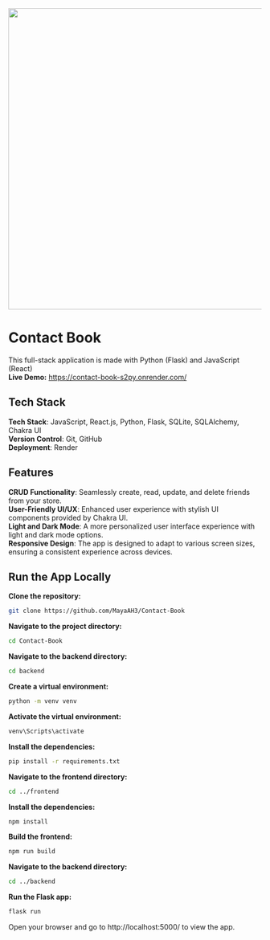 <div align="center">
  <img  width="auto" height="600"  src="https://i.imgur.com/muctOEy.png">
</div>


# Contact Book
This full-stack application is made with Python (Flask) and JavaScript (React) <br />
**Live Demo:** https://contact-book-s2py.onrender.com/

## Tech Stack
**Tech Stack**: JavaScript, React.js, Python, Flask, SQLite, SQLAlchemy, Chakra UI <br />
**Version Control**: Git, GitHub <br />
**Deployment**: Render <br />

## Features
**CRUD Functionality**: Seamlessly create, read, update, and delete friends from your store. <br />
**User-Friendly UI/UX**: Enhanced user experience with stylish UI components provided by Chakra UI. <br />
**Light and Dark Mode**: A more personalized user interface experience with light and dark mode options. <br />
**Responsive Design**: The app is designed to adapt to various screen sizes, ensuring a consistent experience across devices. <br />


## Run the App Locally
**Clone the repository:** <br />

```bash
git clone https://github.com/MayaAH3/Contact-Book
```

**Navigate to the project directory:** <br />

```bash
cd Contact-Book
```

**Navigate to the backend directory:** <br />

```bash
cd backend
```

**Create a virtual environment:**<br />

```bash
python -m venv venv
```

**Activate the virtual environment:** <br />

```bash
venv\Scripts\activate
```

**Install the dependencies:** <br />

```bash
pip install -r requirements.txt
```

**Navigate to the frontend directory:** <br />

```bash
cd ../frontend
```

**Install the dependencies:** <br />

```bash
npm install
```

**Build the frontend:** <br />

```bash
npm run build
```

**Navigate to the backend directory:** <br />

```bash
cd ../backend
```

**Run the Flask app:** <br />

```bash
flask run
```

Open your browser and go to http://localhost:5000/ to view the app.
